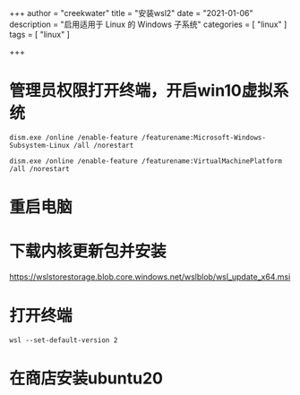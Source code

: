 +++
author = "creekwater"
title = "安装wsl2"
date = "2021-01-06"
description = "启用适用于 Linux 的 Windows 子系统"
categories = [
    "linux"
]
tags = [
    "linux"
]

+++

# 管理员权限打开终端，开启win10虚拟系统

```shell
dism.exe /online /enable-feature /featurename:Microsoft-Windows-Subsystem-Linux /all /norestart

dism.exe /online /enable-feature /featurename:VirtualMachinePlatform /all /norestart
```

# 重启电脑

# 下载内核更新包并安装
https://wslstorestorage.blob.core.windows.net/wslblob/wsl_update_x64.msi

# 打开终端
```
wsl --set-default-version 2
```

# 在商店安装ubuntu20
